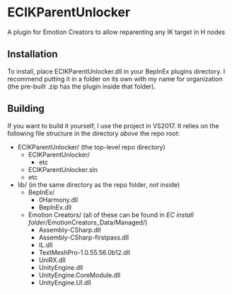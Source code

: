 # ECIKParentUnlocker
A plugin for Emotion Creators to allow reparenting any IK target in H nodes

## Installation
To install, place ECIKParentUnlocker.dll in your BepInEx plugins directory.
I recommend putting it in a folder on its own with my name for organization
(the pre-built .zip has the plugin inside that folder).

## Building
If you want to build it yourself, I use the project in VS2017. It relies on the following
file structure in the directory _above_ the repo root:

- ECIKParentUnlocker/ (the top-level repo directory)
  - ECIKParentUnlocker/
    - etc
  - ECIKParentUnlocker.sln
  - etc
- lib/ (in the same directory as the repo folder, _not_ inside)
  - BepInEx/
    - 0Harmony.dll
    - BepInEx.dll
  - Emotion Creators/ (all of these can be found in _EC install folder_/EmotionCreators_Data/Managed/)
    - Assembly-CSharp.dll
    - Assembly-CSharp-firstpass.dll
    - IL.dll
    - TextMeshPro-1.0.55.56.0b12.dll
    - UniRX.dll
    - UnityEngine.dll
    - UnityEngine.CoreModule.dll
    - UnityEngine.UI.dll
